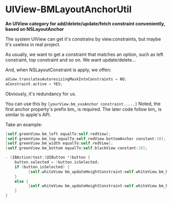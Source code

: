 # UIView-BMLayoutAnchorUtil
**An UIView category for add/delete/update/fetch constraint conveniently, based on NSLayoutAnchor**


The system UIView can get it's constrains by view.constraints, but maybe it's useless in real project.

As usually, we want to get a constraint that matches an option, such as left constraint, top constraint and so on. We want update/delete...

And, when NSLayoutConstraint is apply, we offen:

```objective-c
aView.translatesAutoresizingMaskIntoConstraints = NO;
aConstraint.active = YES;
```

Obviously, it's redundancy for us.



You can use this by `[yourView.bm_xxxAnchor constraint.....]` Noted, the first anchor property's prefix bm_ is required.  The later code follow bm_ is similar to apple's API.



Take an example:

```objective-c
[self.greenView.bm_left equalTo:self.redView];
[self.greenView.bm_top equalTo:self.redView.bottomAnchor constant:10];
[self.greenView.bm_width equalTo:self.redView];
[self.greenView.bm_bottom equalTo:self.blackView constant:10];
```



```objective-c
- (IBAction)test:(UIButton *)button {
    button.selected = !button.isSelected;
    if (button.isSelected) {
          [self.whiteView bm_updateHeightConstraint:self.whiteView.bm_heightConstraint.constant+8.0];
    }
    else {
          [self.whiteView bm_updateHeightConstraint:self.whiteView.bm_heightConstraint.constant-8.0];
    }
}
```



